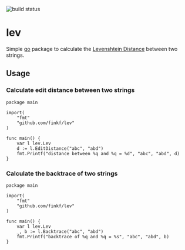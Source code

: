 ![build status](https://travis-ci.org/finkf/lev.svg?branch=master)
# lev
Simple [go](https://golang.org) package to calculate the
[Levenshtein Distance](https://en.wikipedia.org/wiki/Levenshtein_distance)
between two strings.

## Usage
### Calculate edit distance between two strings
```golang
package main

import(
	"fmt"
	"github.com/finkf/lev"
)

func main() {
	var l lev.Lev
	d := l.EditDistance("abc", "abd")
	fmt.Printf("distance between %q and %q = %d", "abc", "abd", d)
}
```
### Calculate the backtrace of two strings
```golang
package main

import(
	"fmt"
	"github.com/finkf/lev"
)

func main() {
	var l lev.Lev
	_, b := l.Backtrace("abc", "abd")
	fmt.Printf("backtrace of %q and %q = %s", "abc", "abd", b)
}
```
